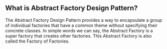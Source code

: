 ## What is Abstract Factory Design Pattern?
The Abstract Factory Design Pattern provides a way to encapsulate a group of 
individual factories that have a common theme without specifying their concrete classes. 
In simple words we can say, the Abstract Factory is a super factory that creates other factories. 
This Abstract Factory is also called the Factory of Factories.

